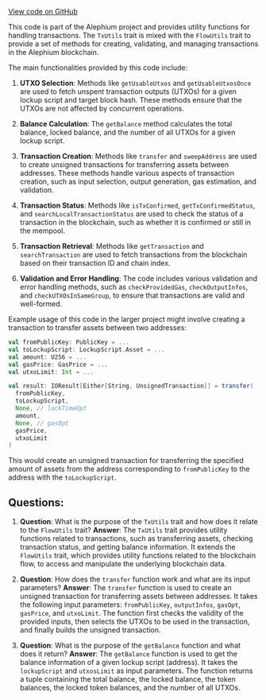 [View code on GitHub](https://github.com/alephium/alephium/flow/src/main/scala/org/alephium/flow/core/TxUtils.scala)

This code is part of the Alephium project and provides utility functions for handling transactions. The `TxUtils` trait is mixed with the `FlowUtils` trait to provide a set of methods for creating, validating, and managing transactions in the Alephium blockchain.

The main functionalities provided by this code include:

1. **UTXO Selection**: Methods like `getUsableUtxos` and `getUsableUtxosOnce` are used to fetch unspent transaction outputs (UTXOs) for a given lockup script and target block hash. These methods ensure that the UTXOs are not affected by concurrent operations.

2. **Balance Calculation**: The `getBalance` method calculates the total balance, locked balance, and the number of all UTXOs for a given lockup script.

3. **Transaction Creation**: Methods like `transfer` and `sweepAddress` are used to create unsigned transactions for transferring assets between addresses. These methods handle various aspects of transaction creation, such as input selection, output generation, gas estimation, and validation.

4. **Transaction Status**: Methods like `isTxConfirmed`, `getTxConfirmedStatus`, and `searchLocalTransactionStatus` are used to check the status of a transaction in the blockchain, such as whether it is confirmed or still in the mempool.

5. **Transaction Retrieval**: Methods like `getTransaction` and `searchTransaction` are used to fetch transactions from the blockchain based on their transaction ID and chain index.

6. **Validation and Error Handling**: The code includes various validation and error handling methods, such as `checkProvidedGas`, `checkOutputInfos`, and `checkUTXOsInSameGroup`, to ensure that transactions are valid and well-formed.

Example usage of this code in the larger project might involve creating a transaction to transfer assets between two addresses:

```scala
val fromPublicKey: PublicKey = ...
val toLockupScript: LockupScript.Asset = ...
val amount: U256 = ...
val gasPrice: GasPrice = ...
val utxoLimit: Int = ...

val result: IOResult[Either[String, UnsignedTransaction]] = transfer(
  fromPublicKey,
  toLockupScript,
  None, // lockTimeOpt
  amount,
  None, // gasOpt
  gasPrice,
  utxoLimit
)
```

This would create an unsigned transaction for transferring the specified amount of assets from the address corresponding to `fromPublicKey` to the address with the `toLockupScript`.
## Questions: 
 1. **Question**: What is the purpose of the `TxUtils` trait and how does it relate to the `FlowUtils` trait?
   **Answer**: The `TxUtils` trait provides utility functions related to transactions, such as transferring assets, checking transaction status, and getting balance information. It extends the `FlowUtils` trait, which provides utility functions related to the blockchain flow, to access and manipulate the underlying blockchain data.

2. **Question**: How does the `transfer` function work and what are its input parameters?
   **Answer**: The `transfer` function is used to create an unsigned transaction for transferring assets between addresses. It takes the following input parameters: `fromPublicKey`, `outputInfos`, `gasOpt`, `gasPrice`, and `utxoLimit`. The function first checks the validity of the provided inputs, then selects the UTXOs to be used in the transaction, and finally builds the unsigned transaction.

3. **Question**: What is the purpose of the `getBalance` function and what does it return?
   **Answer**: The `getBalance` function is used to get the balance information of a given lockup script (address). It takes the `lockupScript` and `utxosLimit` as input parameters. The function returns a tuple containing the total balance, the locked balance, the token balances, the locked token balances, and the number of all UTXOs.